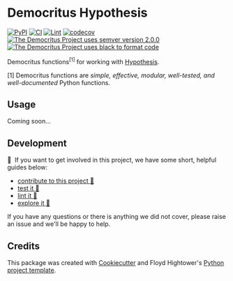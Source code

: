 # Democritus Hypothesis

[![PyPI](https://img.shields.io/pypi/v/d8s-hypothesis.svg)](https://pypi.python.org/pypi/d8s-hypothesis)
[![CI](https://github.com/democritus-project/d8s-hypothesis/workflows/CI/badge.svg)](https://github.com/democritus-project/d8s-hypothesis/actions)
[![Lint](https://github.com/democritus-project/d8s-hypothesis/workflows/Lint/badge.svg)](https://github.com/democritus-project/d8s-hypothesis/actions)
[![codecov](https://codecov.io/gh/democritus-project/d8s-hypothesis/branch/main/graph/badge.svg?token=V0WOIXRGMM)](https://codecov.io/gh/democritus-project/d8s-hypothesis)
[![The Democritus Project uses semver version 2.0.0](https://img.shields.io/badge/-semver%20v2.0.0-22bfda)](https://semver.org/spec/v2.0.0.html)
[![The Democritus Project uses black to format code](https://img.shields.io/badge/code%20style-black-000000.svg)](https://github.com/psf/black)

Democritus functions<sup>[1]</sup> for working with [Hypothesis](https://hypothesis.readthedocs.io/en/latest/).

[1] Democritus functions are <i>simple, effective, modular, well-tested, and well-documented</i> Python functions.

## Usage

Coming soon...

## Development

👋 &nbsp;If you want to get involved in this project, we have some short, helpful guides below:

- [contribute to this project 🥇][contributing]
- [test it 🧪][local-dev]
- [lint it 🧹][local-dev]
- [explore it 🔭][local-dev]

If you have any questions or there is anything we did not cover, please raise an issue and we'll be happy to help.

## Credits

This package was created with [Cookiecutter](https://github.com/audreyr/cookiecutter) and Floyd Hightower's [Python project template](https://github.com/fhightower-templates/python-project-template).

[contributing]: https://github.com/democritus-project/.github/blob/main/CONTRIBUTING.md#contributing-a-pr-
[local-dev]: https://github.com/democritus-project/.github/blob/main/CONTRIBUTING.md#local-development-
